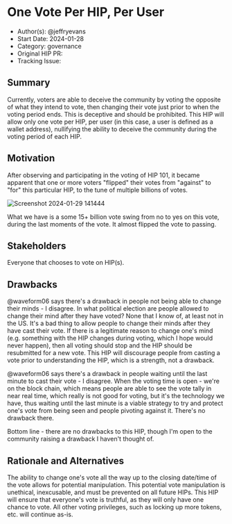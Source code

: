 # One Vote Per HIP, Per User

- Author(s): @jeffryevans
- Start Date: 2024-01-28
- Category: governance
- Original HIP PR: 
- Tracking Issue: 

## Summary

Currently, voters are able to deceive the community by voting the opposite of what they intend to vote, then changing their vote just prior to when the voting period ends. This is deceptive and should be prohibited. This HIP will allow only one vote per HIP, per user (in this case, a user is defined as a wallet address), nullifying the ability to deceive the community during the voting period of each HIP.

## Motivation

After observing and participating in the voting of HIP 101, it became apparent that one or more voters "flipped" their votes from "against" to "for" this particular HIP, to the tune of multiple billions of votes.

![Screenshot 2024-01-29 141444](https://github.com/helium/HIP/assets/11046593/f47e3104-7bef-4734-be5d-db31e5204685)

What we have is a some 15+ billion vote swing from no to yes on this vote, during the last moments of the vote. It almost flipped the vote to passing.

## Stakeholders

Everyone that chooses to vote on HIP(s).

## Drawbacks

@waveform06 says there's a drawback in people not being able to change their minds - I disagree. In what political election are people allowed to change their mind after they have voted? None that I know of, at least not in the US. It's a bad thing to allow people to change their minds after they have cast their vote. If there is a legitimate reason to change one's mind (e.g. something with the HIP changes during voting, which I hope would never happen), then all voting should stop and the HIP should be resubmitted for a new vote. This HIP will discourage people from casting a vote prior to understanding the HIP, which is a strength, not a drawback.

@waveform06 says there's a drawback in people waiting until the last minute to cast their vote - I disagree. When the voting time is open - we're on the block chain, which means people are able to see the vote tally in near real time, which really is not good for voting, but it's the technology we have, thus waiting until the last minute is a viable strategy to try and protect one's vote from being seen and people pivoting against it. There's no drawback there.

Bottom line - there are no drawbacks to this HIP, though I'm open to the community raising a drawback I haven't thought of.

## Rationale and Alternatives

The ability to change one's vote all the way up to the closing date/time of the vote allows for potential manipulation. This potential vote manipulation is unethical, inexcusable, and must be prevented on all future HIPs. This HIP will ensure that everyone's vote is truthful, as they will only have one chance to vote. All other voting privileges, such as locking up more tokens, etc. will continue as-is.
